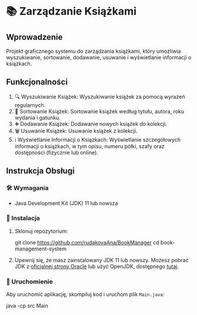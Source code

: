# 📚 Zarządzanie Książkami

## Wprowadzenie
Projekt graficznego systemu do zarządzania książkami, który umożliwia wyszukiwanie, sortowanie, dodawanie, usuwanie i wyświetlanie informacji o książkach.

## Funkcjonalności
1. 🔍 Wyszukiwanie Książek: Wyszukiwanie książek za pomocą wyrażeń regularnych.
2. 📂 Sortowanie Książek: Sortowanie książek według tytułu, autora, roku wydania i gatunku.
3. ➕ Dodawanie Książek: Dodawanie nowych książek do kolekcji.
4. 🗑️ Usuwanie Książek: Usuwanie książek z kolekcji.
5. ℹ️ Wyświetlanie Informacji o Książkach: Wyświetlanie szczegółowych informacji o książkach, w tym opisu, numeru półki, szafy oraz dostępności (fizycznie lub online).

## Instrukcja Obsługi
### 🛠️ Wymagania
- Java Development Kit (JDK) 11 lub nowsza

### 🧰 Instalacja
1. Sklonuj repozytorium:
    
    git clone https://github.com/rudakovaAna/BookManager
    cd book-management-system
   

2. Upewnij się, że masz zainstalowany JDK 11 lub nowszy. Możesz pobrać JDK z [oficjalnej strony Oracle](https://www.oracle.com/java/technologies/javase-downloads.html) lub użyć OpenJDK, dostępnego [tutaj](https://jdk.java.net/).

### 🚀 Uruchomienie
Aby uruchomić aplikację, skompiluj kod i uruchom plik `Main.java`:

java -cp src Main

